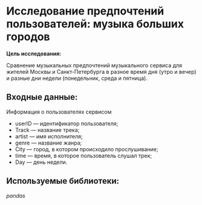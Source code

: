 # Исследование предпочтений пользователей: музыка больших городов


**Цель исследования:**  

Сравнение музыкальных предпочтений музыкального сервиса для жителей Москвы и Санкт-Петербурга в разное время дня (утро и вечер) и разные дни недели (понедельник, среда и пятница).

## Входные данные:

Информация о пользователях сервисом
- userID — идентификатор пользователя;
- Track — название трека;
- artist — имя исполнителя;
- genre — название жанра;
- City — город, в котором происходило прослушивание;
- time — время, в которое пользователь слушал трек;
- Day — день недели.

## Используемые библиотеки:
*pandas*
